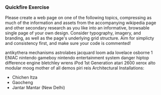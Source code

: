 ### Quickfire Exercise

Please create a web page on one of the following topics, compressing as much of the information and assets from the accompanying wikipedia page and other secondary research as you like into an informative, browsable single page of your own design. Consider typography, imagery, and branding, as well as the page's underlying grid structure. Aim for simplicty and consistency first, and make sure your code is commented! 

antikythera mechanisms
astrolabes
jacquard loom
ada lovelace
osborne 1
ENIAC
nintendo gameboy
nintendo entertainment system
danger hiptop
difference engine
bletchley wrens
iPod 1st Generation
atari 2600
xerox alto
modular moog
mother of all demos
piri reis
Architectural Installations:
- Chichen Itza
- Gaocheng 
- Jantar Mantar (New Delhi)
